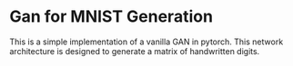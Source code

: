 # Gan for MNIST Generation

This is a simple implementation of a vanilla GAN in pytorch. This network architecture is designed to generate a matrix of handwritten digits. 